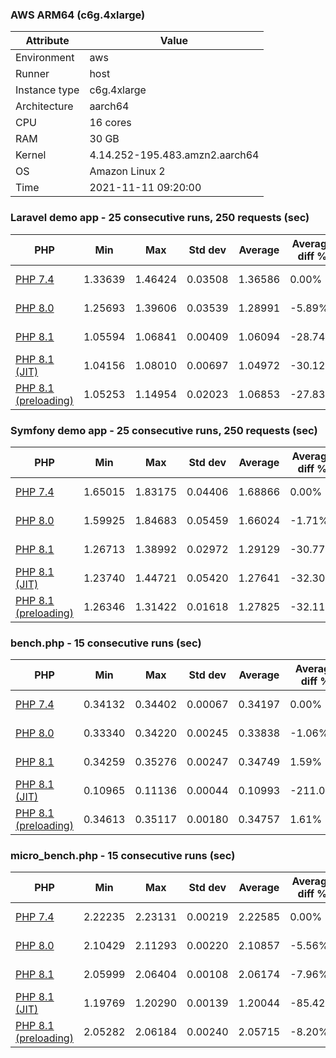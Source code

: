### AWS ARM64 (c6g.4xlarge)

|  Attribute  |     Value   |
|-------------|-------------|
|Environment|aws|
|Runner|host|
|Instance type|c6g.4xlarge|
|Architecture|aarch64
|CPU|16 cores|
|RAM|30 GB|
|Kernel|4.14.252-195.483.amzn2.aarch64|
|OS|Amazon Linux 2|
|Time|2021-11-11 09:20:00|

### Laravel demo app - 25 consecutive runs, 250 requests (sec)

|     PHP     |     Min     |     Max     |    Std dev   |   Average  |  Average diff % |   Median   | Median diff % |     Memory    |
|-------------|-------------|-------------|--------------|------------|-----------------|------------|---------------|---------------|
|[PHP 7.4](https://github.com/php/php-src/commit/1919c4b44ddd9f056bd53c79c4b99c9e4ce97884)|1.33639|1.46424|0.03508|1.36586|0.00%|1.35102|0.00%|33.00 MB|
|[PHP 8.0](https://github.com/php/php-src/commit/a551b083073ea08f8fc53b0e1a6380b6de26cc6b)|1.25693|1.39606|0.03539|1.28991|-5.89%|1.27588|-5.89%|32.39 MB|
|[PHP 8.1](https://github.com/php/php-src/commit/89f28fafcacee5a65022b0ce36c98c14d04238dc)|1.05594|1.06841|0.00409|1.06094|-28.74%|1.05898|-27.58%|35.48 MB|
|[PHP 8.1 (JIT)](https://github.com/php/php-src/commit/89f28fafcacee5a65022b0ce36c98c14d04238dc)|1.04156|1.08010|0.00697|1.04972|-30.12%|1.04883|-28.81%|43.29 MB|
|[PHP 8.1 (preloading)](https://github.com/php/php-src/commit/89f28fafcacee5a65022b0ce36c98c14d04238dc)|1.05253|1.14954|0.02023|1.06853|-27.83%|1.06247|-27.16%|35.37 MB|

### Symfony demo app - 25 consecutive runs, 250 requests (sec)

|     PHP     |     Min     |     Max     |    Std dev   |   Average  |  Average diff % |   Median   | Median diff % |     Memory    |
|-------------|-------------|-------------|--------------|------------|-----------------|------------|---------------|---------------|
|[PHP 7.4](https://github.com/php/php-src/commit/1919c4b44ddd9f056bd53c79c4b99c9e4ce97884)|1.65015|1.83175|0.04406|1.68866|0.00%|1.66990|0.00%|33.76 MB|
|[PHP 8.0](https://github.com/php/php-src/commit/a551b083073ea08f8fc53b0e1a6380b6de26cc6b)|1.59925|1.84683|0.05459|1.66024|-1.71%|1.65860|-0.68%|33.34 MB|
|[PHP 8.1](https://github.com/php/php-src/commit/89f28fafcacee5a65022b0ce36c98c14d04238dc)|1.26713|1.38992|0.02972|1.29129|-30.77%|1.27731|-30.74%|33.84 MB|
|[PHP 8.1 (JIT)](https://github.com/php/php-src/commit/89f28fafcacee5a65022b0ce36c98c14d04238dc)|1.23740|1.44721|0.05420|1.27641|-32.30%|1.25853|-32.69%|42.94 MB|
|[PHP 8.1 (preloading)](https://github.com/php/php-src/commit/89f28fafcacee5a65022b0ce36c98c14d04238dc)|1.26346|1.31422|0.01618|1.27825|-32.11%|1.27007|-31.48%|33.92 MB|

### bench.php - 15 consecutive runs (sec)

|     PHP     |     Min     |     Max     |    Std dev   |   Average  |  Average diff % |   Median   | Median diff % |     Memory    |
|-------------|-------------|-------------|--------------|------------|-----------------|------------|---------------|---------------|
|[PHP 7.4](https://github.com/php/php-src/commit/1919c4b44ddd9f056bd53c79c4b99c9e4ce97884)|0.34132|0.34402|0.00067|0.34197|0.00%|0.34182|0.00%|23.52 MB|
|[PHP 8.0](https://github.com/php/php-src/commit/a551b083073ea08f8fc53b0e1a6380b6de26cc6b)|0.33340|0.34220|0.00245|0.33838|-1.06%|0.33817|-1.08%|23.43 MB|
|[PHP 8.1](https://github.com/php/php-src/commit/89f28fafcacee5a65022b0ce36c98c14d04238dc)|0.34259|0.35276|0.00247|0.34749|1.59%|0.34850|1.92%|23.52 MB|
|[PHP 8.1 (JIT)](https://github.com/php/php-src/commit/89f28fafcacee5a65022b0ce36c98c14d04238dc)|0.10965|0.11136|0.00044|0.10993|-211.09%|0.10978|-211.37%|25.23 MB|
|[PHP 8.1 (preloading)](https://github.com/php/php-src/commit/89f28fafcacee5a65022b0ce36c98c14d04238dc)|0.34613|0.35117|0.00180|0.34757|1.61%|0.34623|1.27%|23.53 MB|

### micro_bench.php - 15 consecutive runs (sec)

|     PHP     |     Min     |     Max     |    Std dev   |   Average  |  Average diff % |   Median   | Median diff % |     Memory    |
|-------------|-------------|-------------|--------------|------------|-----------------|------------|---------------|---------------|
|[PHP 7.4](https://github.com/php/php-src/commit/1919c4b44ddd9f056bd53c79c4b99c9e4ce97884)|2.22235|2.23131|0.00219|2.22585|0.00%|2.22555|0.00%|17.77 MB|
|[PHP 8.0](https://github.com/php/php-src/commit/a551b083073ea08f8fc53b0e1a6380b6de26cc6b)|2.10429|2.11293|0.00220|2.10857|-5.56%|2.10894|-5.53%|17.54 MB|
|[PHP 8.1](https://github.com/php/php-src/commit/89f28fafcacee5a65022b0ce36c98c14d04238dc)|2.05999|2.06404|0.00108|2.06174|-7.96%|2.06170|-7.95%|17.65 MB|
|[PHP 8.1 (JIT)](https://github.com/php/php-src/commit/89f28fafcacee5a65022b0ce36c98c14d04238dc)|1.19769|1.20290|0.00139|1.20044|-85.42%|1.20008|-85.45%|19.14 MB|
|[PHP 8.1 (preloading)](https://github.com/php/php-src/commit/89f28fafcacee5a65022b0ce36c98c14d04238dc)|2.05282|2.06184|0.00240|2.05715|-8.20%|2.05761|-8.16%|17.79 MB|
